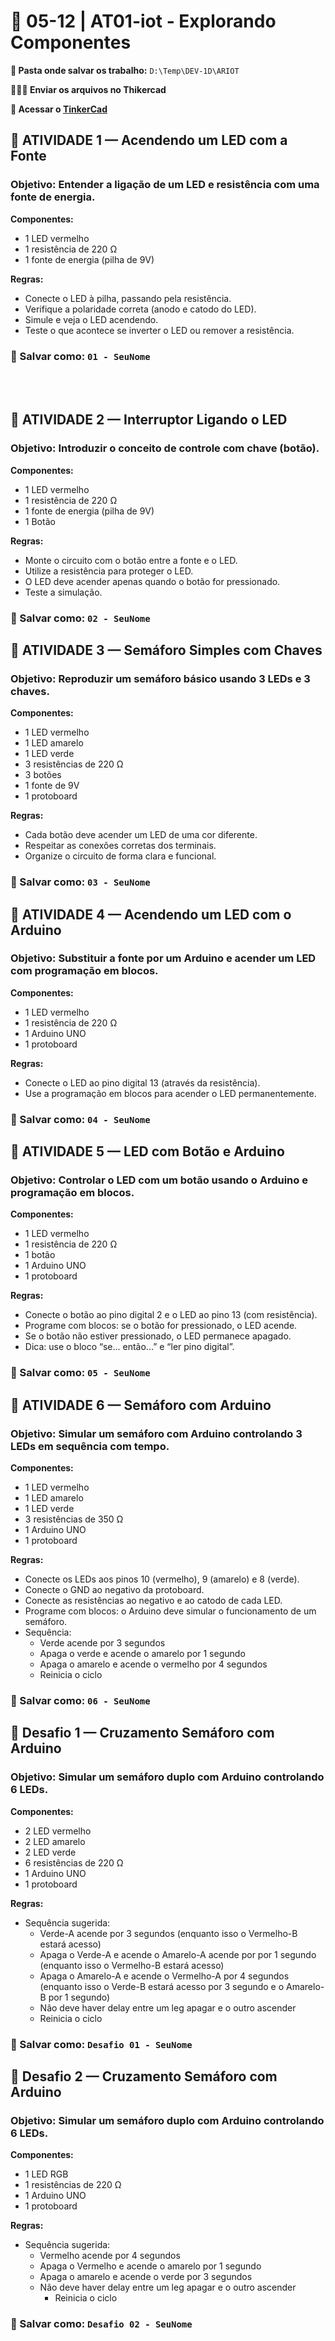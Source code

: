 # 📘 05-12 | AT01-iot - Explorando Componentes

**📁 Pasta onde salvar os trabalho:** `D:\Temp\DEV-1D\ARIOT`

**👨🏻‍🏫 Enviar os arquivos no Thikercad**

**🔧 Acessar o [TinkerCad](https://www.tinkercad.com/joinclass/DVC9AQQMB)**

## 🧪 ATIVIDADE 1 — Acendendo um LED com a Fonte
### **Objetivo:** Entender a ligação de um LED e resistência com uma fonte de energia.

**Componentes:**
- 1 LED vermelho
- 1 resistência de 220 Ω
- 1 fonte de energia (pilha de 9V)

**Regras:**
- Conecte o LED à pilha, passando pela resistência.
- Verifique a polaridade correta (anodo e catodo do LED).
- Simule e veja o LED acendendo.
- Teste o que acontece se inverter o LED ou remover a resistência.


### 💾 Salvar como: `01 - SeuNome`

<br><br>

## 🧪 ATIVIDADE 2 — Interruptor Ligando o LED
### **Objetivo:** Introduzir o conceito de controle com chave (botão).

**Componentes:**
- 1 LED vermelho
- 1 resistência de 220 Ω
- 1 fonte de energia (pilha de 9V)
- 1 Botão

**Regras:**
- Monte o circuito com o botão entre a fonte e o LED.
- Utilize a resistência para proteger o LED.
- O LED deve acender apenas quando o botão for pressionado.
- Teste a simulação.

### 💾 Salvar como: `02 - SeuNome`

## 🧪 ATIVIDADE 3 — Semáforo Simples com Chaves
### **Objetivo:** Reproduzir um semáforo básico usando 3 LEDs e 3 chaves.

**Componentes:**
- 1 LED vermelho
- 1 LED amarelo
- 1 LED verde
- 3 resistências de 220 Ω
- 3 botões
- 1 fonte de 9V
- 1 protoboard

**Regras:**
- Cada botão deve acender um LED de uma cor diferente.
- Respeitar as conexões corretas dos terminais.
- Organize o circuito de forma clara e funcional.

### 💾 Salvar como: `03 - SeuNome`

## 🧪 ATIVIDADE 4 — Acendendo um LED com o Arduino
### **Objetivo:** Substituir a fonte por um Arduino e acender um LED com programação em blocos.

**Componentes:**
- 1 LED vermelho
- 1 resistência de 220 Ω
- 1 Arduino UNO
- 1 protoboard

**Regras:**
- Conecte o LED ao pino digital 13 (através da resistência).
- Use a programação em blocos para acender o LED permanentemente.

### 💾 Salvar como: `04 - SeuNome`

## 🧪 ATIVIDADE 5 — LED com Botão e Arduino
### **Objetivo:** Controlar o LED com um botão usando o Arduino e programação em blocos.

**Componentes:**
- 1 LED vermelho
- 1 resistência de 220 Ω
- 1 botão
- 1 Arduino UNO
- 1 protoboard

**Regras:**
- Conecte o botão ao pino digital 2 e o LED ao pino 13 (com resistência).
- Programe com blocos: se o botão for pressionado, o LED acende.
- Se o botão não estiver pressionado, o LED permanece apagado.
- Dica: use o bloco “se... então...” e “ler pino digital”.

### 💾 Salvar como: `05 - SeuNome`

## 🧪 ATIVIDADE 6 — Semáforo com Arduino
### **Objetivo:** Simular um semáforo com Arduino controlando 3 LEDs em sequência com tempo.

**Componentes:**
- 1 LED vermelho
- 1 LED amarelo
- 1 LED verde
- 3 resistências de 350 Ω
- 1 Arduino UNO
- 1 protoboard

**Regras:**
- Conecte os LEDs aos pinos 10 (vermelho), 9 (amarelo) e 8 (verde).
- Conecte o GND ao negativo da protoboard.
- Conecte as resistências ao negativo e ao catodo de cada LED.
- Programe com blocos: o Arduino deve simular o funcionamento de um semáforo.
- Sequência:
	- Verde acende por 3 segundos
	- Apaga o verde e acende o amarelo por 1 segundo
	- Apaga o amarelo e acende o vermelho por 4 segundos
	- Reinicia o ciclo

### 💾 Salvar como: `06 - SeuNome`

## 🧪 Desafio 1 — Cruzamento Semáforo com Arduino
### **Objetivo:** Simular um semáforo duplo com Arduino controlando 6 LEDs.

**Componentes:**
- 2 LED vermelho
- 2 LED amarelo
- 2 LED verde
- 6 resistências de 220 Ω
- 1 Arduino UNO
- 1 protoboard

**Regras:**
- Sequência sugerida:
	- Verde-A acende por 3 segundos (enquanto isso o Vermelho-B estará acesso) 
	- Apaga o Verde-A e acende o Amarelo-A acende por por 1 segundo (enquanto isso o Vermelho-B estará acesso) 
	- Apaga o Amarelo-A e acende o Vermelho-A por 4 segundos (enquanto isso o Verde-B estará acesso por 3 segundo e o Amarelo-B por 1 segundo) 
	- Não deve haver delay entre um leg apagar e o outro ascender
	- Reinicia o ciclo

### 💾 Salvar como: `Desafio 01 - SeuNome`

## 🧪 Desafio 2 — Cruzamento Semáforo com Arduino
### **Objetivo:** Simular um semáforo duplo com Arduino controlando 6 LEDs.

**Componentes:**
- 1 LED RGB
- 1 resistências de 220 Ω
- 1 Arduino UNO
- 1 protoboard

**Regras:**
- Sequência sugerida:
	- Vermelho acende por 4 segundos
	- Apaga o Vermelho e acende o amarelo por 1 segundo
	- Apaga o amarelo e acende o verde por 3 segundos
  - Não deve haver delay entre um leg apagar e o outro ascender
	- Reinicia o ciclo

### 💾 Salvar como: `Desafio 02 - SeuNome`
